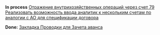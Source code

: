 **In process**
[Отражение внутрихозяйственных операций через счет 79](Отражение%20внутрихозяйственных%20операций%20через%20счет%2079.md)
[Реализовать возможность ввода аналитик к нескольким счетам по аналогии с АО для спецификации договора](Реализовать%20возможность%20ввода%20аналитик%20к%20нескольким%20счетам%20по%20аналогии%20с%20АО%20для%20спецификации%20договора.md)

**Done:**
[Закладка Проводки для Зачета аванса](Закладка%20Проводки%20для%20Зачета%20аванса.md)

